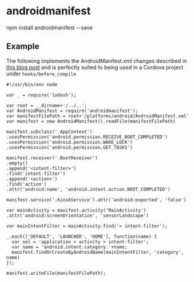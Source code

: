 # androidmanifest

npm install androidmanifest --save

## Example

The following implements the AndroidManifest.xml changes described in [this blog post](http://www.andreas-schrade.de/2015/02/16/android-tutorial-how-to-create-a-kiosk-mode-in-android/) and is perfectly suited to being used in a Cordova project under `hooks/before_compile`

```
#!/usr/bin/env node

var _ = require('lodash');

var root = __dirname+'/../..';
var AndroidManifest = require('androidmanifest');
var manifestFilePath = root+'/platforms/android/AndroidManifest.xml'
var manifest = new AndroidManifest().readFile(manifestFilePath)

manifest.subclass('.AppContext')
.usesPermission('android.permission.RECEIVE_BOOT_COMPLETED')
.usesPermission('android.permission.WAKE_LOCK')
.usesPermission('android.permission.GET_TASKS')

manifest.receiver('.BootReceiver')
.empty()
.append('<intent-filter>')
.find('intent-filter')
.append('<action>')
.find('action')
.attr('android:name', 'android.intent.action.BOOT_COMPLETED')

manifest.service('.KioskService').attr('android:exported', 'false')

var mainActivity = manifest.activity('MainActivity')
.attr('android:screenOrientation', 'sensorLandscape')

var mainIntentFilter = mainActivity.find('> intent-filter');

_.each(['DEFAULT', 'LAUNCHER', 'HOME'], function(name) {
  var sel = 'application > activity > intent-filter';
  var name = 'android.intent.category.'+name;
  manifest.findOrCreateByAndroidName(mainIntentFilter, 'category', name)
});

manifest.writeFile(manifestFilePath);
```
